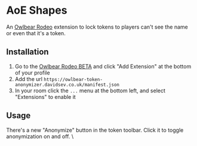 # AoE Shapes

An [Owlbear Rodeo](https://www.owlbear.app/) extension to lock tokens to players can't see the name or even that it's a
token.

## Installation

1. Go to the [Owlbear Rodeo BETA](https://www.owlbear.app/) and click "Add Extension" at the bottom of your profile
2. Add the url `https://owlbear-token-anonymizer.davidsev.co.uk/manifest.json`
3. In your room click the `...` menu at the bottom left, and select "Extensions" to enable it

## Usage

There's a new "Anonymize" button in the token toolbar. Click it to toggle anonymization on and off. \

